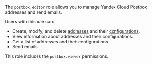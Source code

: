 The `postbox.editor` role allows you to manage Yandex Cloud Postbox addresses and send emails.

Users with this role can:
* Create, modify, and delete [addresses](../../postbox/concepts/glossary.md#adress) and their [configurations](../../postbox/concepts/glossary.md#configuration).
* View information about addresses and their configurations.
* Get a list of addresses and their configurations.
* Send emails.

This role includes the `postbox.viewer` permissions.
